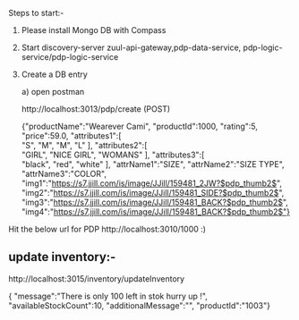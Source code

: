 Steps to start:-

1. Please install Mongo DB with Compass

2. Start discovery-server zuul-api-gateway,pdp-data-service, pdp-logic-service/pdp-logic-service

3. Create a DB entry

   a) open postman 

   
   http://localhost:3013/pdp/create  (POST)
   
    
   {"productName":"Wearever Cami",
    "productId":1000,
    "rating":5,
    "price":59.0,
    "attributes1":[  
      "S",
      "M",
      "M",
      "L"
    ],
   "attributes2":[  
      "GIRL",
      "NICE GIRL",
      "WOMANS"
   ],
   "attributes3":[  
      "black",
      "red",
      "white"
   ],
   "attrName1":"SIZE",
   "attrName2":"SIZE TYPE",
   "attrName3":"COLOR",
   "img1":"https://s7.jjill.com/is/image/JJill/159481_2JW?$pdp_thumb2$",
   "img2":"https://s7.jjill.com/is/image/JJill/159481_SIDE?$pdp_thumb2$",
   "img3":"https://s7.jjill.com/is/image/JJill/159481_BACK?$pdp_thumb2$",
   "img4":"https://s7.jjill.com/is/image/JJill/159481_BACK?$pdp_thumb2$"} 
  
  

Hit the below url for PDP  http://localhost:3010/1000  :)   

update inventory:-
----------------------------

http://localhost:3015/inventory/updateInventory

   { "message":"There is only 100 left in stok hurry up !",
    "availableStockCount":10,
    "additionalMessage":"",
    "productId":"1003"}

  